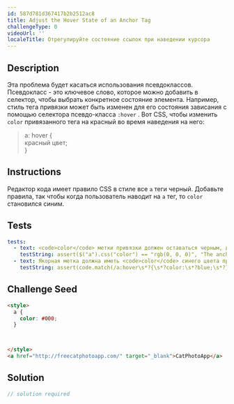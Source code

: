 ```yaml
---
id: 587d781d367417b2b2512ac8
title: Adjust the Hover State of an Anchor Tag
challengeType: 0
videoUrl: ''
localeTitle: Отрегулируйте состояние ссылок при наведении курсора
---
```


## Description

<section id="description"> Эта проблема будет касаться использования псевдоклассов. Псевдокласс - это ключевое слово, которое можно добавить в селектор, чтобы выбрать конкретное состояние элемента. Например, стиль тега привязки может быть изменен для его состояния зависания с помощью селектора псевдо-класса <code>:hover</code> . Вот CSS, чтобы изменить <code>color</code> привязанного тега на красный во время наведения на него: <blockquote> a: hover { <br> красный цвет; <br> } </blockquote></section>


## Instructions
<section id="instructions"> Редактор кода имеет правило CSS в стиле все <code>a</code> теги черный. Добавьте правила, так чтобы когда пользователь наводит на <code>a</code> тег, то <code>color</code> становился синим. </section>

## Tests
<section id='tests'>

```yml
tests:
  - text: <code>color</code> метки привязки должен оставаться черным, добавьте только правила CSS для состояния <code>:hover</code>.
    testString: assert($("a").css("color") == "rgb(0, 0, 0)", "The anchor tag <code>color</code> should remain black, only add CSS rules for the <code>:hover</code> state.");
  - text: Якорная метка должна иметь <code>color</code> синего цвета при наведении.
    testString: assert(code.match(/a:hover\s*?{\s*?color:\s*?blue;\s*?}/gi), "The anchor tag should have a <code>color</code> of blue on hover.");

```

</section>

## Challenge Seed
<section id='challengeSeed'>

<div id='html-seed'>

```html
<style>
  a {
    color: #000;
  }



</style>
<a href="http://freecatphotoapp.com/" target="_blank">CatPhotoApp</a>

```

</div>



</section>

## Solution
<section id='solution'>

```js
// solution required
```
</section>
